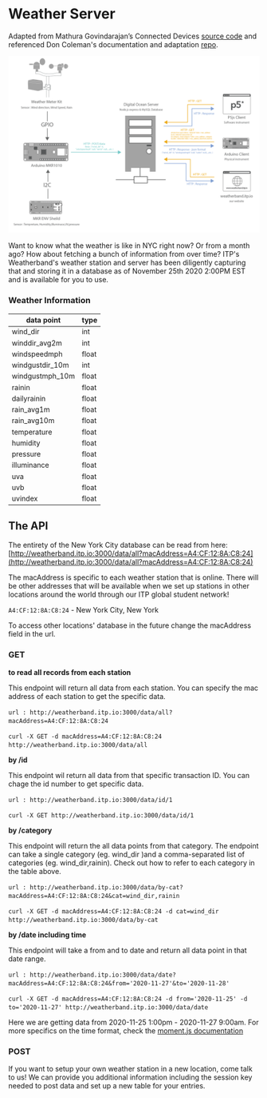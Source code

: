# Weather Server

Adapted from Mathura Govindarajan’s Connected Devices [source code](https://github.com/MathuraMG/itp-connected-devices) and referenced Don Coleman's documentation and adaptation [repo](https://github.com/don/itp-connected-devices).


![system diagaram connecting arduino to server which connects to webclient and arduino client](https://github.com/ITPNYU/Weather-Band/blob/main/database-api/system_diagram.png)


Want to know what the weather is like in NYC right now? Or from a month ago? How about fetching a bunch of information from over time? ITP's Weatherband's weather station and server has been diligently capturing that and storing it in a database as of November 25th 2020 2:00PM EST and is available for you to use.


### Weather Information
| data point      | type  |
|-----------------|-------|
| wind_dir        | int   |
| winddir_avg2m   | int   |
| windspeedmph    | float |
| windgustdir_10m | int   |
| windgustmph_10m | float |
| rainin          | float |
| dailyrainin     | float |
| rain_avg1m      | float |
| rain_avg10m     | float |
| temperature     | float |
| humidity        | float |
| pressure        | float |
| illuminance     | float |
| uva             | float |
| uvb             | float |
| uvindex         | float |



## The API

The entirety of the New York City database can be read from here: 
[http://weatherband.itp.io:3000/data/all?macAddress=A4:CF:12:8A:C8:24](http://weatherband.itp.io:3000/data/all?macAddress=A4:CF:12:8A:C8:24)

The macAddress is specific to each weather station that is online. There will be other addresses that will be available when we set up stations in other locations around the world through our ITP global student network! 

`A4:CF:12:8A:C8:24` - New York City, New York

To access other locations' database in the future change the macAddress field in the url.


### GET

**to read all records from each station**

This endpoint will return all data from each station. You can specify the mac address of each station to get the specific data. 

```url : http://weatherband.itp.io:3000/data/all?macAddress=A4:CF:12:8A:C8:24```

```curl -X GET -d macAddress=A4:CF:12:8A:C8:24 http://weatherband.itp.io:3000/data/all```

**by /id**

This endpoint wil return all data from that specific transaction ID. You can chage the id number to get specific data.

```url : http://weatherband.itp.io:3000/data/id/1```

```curl -X GET http://weatherband.itp.io:3000/data/id/1```

**by /category**

This endpoint will return the all data points from that category. The endpoint can take a single category (eg. wind_dir )and a comma-separated list of categories (eg. wind_dir,rainin). Check out how to refer to each category in the table above. 

```url : http://weatherband.itp.io:3000/data/by-cat?macAddress=A4:CF:12:8A:C8:24&cat=wind_dir,rainin```

```curl -X GET -d macAddress=A4:CF:12:8A:C8:24 -d cat=wind_dir http://weatherband.itp.io:3000/data/by-cat```

**by /date including time**

This endpoint will take a from and to date and return all data point in that date range. 

```url : http://weatherband.itp.io:3000/data/date?macAddress=A4:CF:12:8A:C8:24&from='2020-11-27'&to='2020-11-28' ```

```curl -X GET -d macAddress=A4:CF:12:8A:C8:24 -d from='2020-11-25' -d to='2020-11-27' http://weatherband.itp.io:3000/data/date```

Here we are getting data from 2020-11-25 1:00pm - 2020-11-27 9:00am. For more specifics on the time format, check the [moment.js documentation](https://momentjs.com/docs/#/parsing/)

### POST

If you want to setup your own weather station in a new location, come talk to us! We can provide you additional information including the session key needed to post data and set up a new table for your entries.
